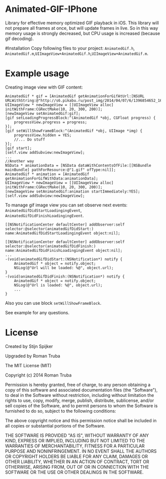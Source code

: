 # Animated-GIF-IPhone

Library for effective memory optimized GIF playback in iOS. This library will not prepare all frames at once, but will update frames in live. So in this way memory usage is strongly decreased, but CPU usage is increased (because gif decoding).

#Installation
Copy following files to your project: `AnimatedGif.h`, `AnimatedGif.m`,`UIImageView+AnimatedGif.h`,`UIImageView+AnimatedGif.m`.

# Example usage
Creating image view with GIF content:
```
AnimatedGif * gif = [AnimatedGif getAnimationForGifAtUrl:[NSURL URLWithString:@"http://s6.pikabu.ru/post_img/2014/04/07/6/1396854652_1659897712.gif"]];
UIImageView * newImageView = [[UIImageView alloc] initWithFrame:CGRectMake(10, 20, 300, 200)];
[newImageView setAnimatedGif:gif];
[gif setLoadingProgressBlock:^(AnimatedGif *obj, CGFloat progress) {
    progressView.progress = progress;
}];
[gif setWillShowFrameBlock:^(AnimatedGif *obj, UIImage *img) {
    progressView.hidden = YES;
    //... Do stuff
}];
[gif start];
[self.view addSubview:newImageView];
...
//Another way
NSData * animationData = [NSData dataWithContentsOfFile:[[NSBundle mainBundle] pathForResource:@"1.gif" ofType:nil]];
AnimatedGif * animation = [AnimatedGif getAnimationForGifWithData:animationData];
UIImageView * newImageView = [[UIImageView alloc] initWithFrame:CGRectMake(10, 20, 300, 200)];
[newImageView setAnimatedGif:animation startImmediately:YES];
[self.view addSubview:newImageView];
```

To manage gif image view you can set observe next events: `AnimatedGifDidStartLoadingingEvent`, `AnimatedGifDidFinishLoadingingEvent`.
```
[[NSNotificationCenter defaultCenter] addObserver:self selector:@selector(animatedGifDidStart:) name:AnimatedGifDidStartLoadingingEvent object:nil];

[[NSNotificationCenter defaultCenter] addObserver:self selector:@selector(animatedGifDidFinish:) name:AnimatedGifDidFinishLoadingingEvent object:nil];
...
-(void)animatedGifDidStart:(NSNotification*) notify {
    AnimatedGif * object = notify.object;
    NSLog(@"Url will be loaded: %@", object.url);
}
-(void)animatedGifDidFinish:(NSNotification*) notify {
    AnimatedGif * object = notify.object;
    NSLog(@"Url is loaded: %@", object.url);
    ...
}
```
Also you can use block `setWillShowFrameBlock`.

See example for any questions.

# License
Created by Stijn Spijker

Upgraded by Roman Truba

The MIT License (MIT)

Copyright (c) 2014 Roman Truba

Permission is hereby granted, free of charge, to any person obtaining a copy
of this software and associated documentation files (the "Software"), to deal
in the Software without restriction, including without limitation the rights
to use, copy, modify, merge, publish, distribute, sublicense, and/or sell
copies of the Software, and to permit persons to whom the Software is
furnished to do so, subject to the following conditions:

The above copyright notice and this permission notice shall be included in
all copies or substantial portions of the Software.

THE SOFTWARE IS PROVIDED "AS IS", WITHOUT WARRANTY OF ANY KIND, EXPRESS OR
IMPLIED, INCLUDING BUT NOT LIMITED TO THE WARRANTIES OF MERCHANTABILITY,
FITNESS FOR A PARTICULAR PURPOSE AND NONINFRINGEMENT. IN NO EVENT SHALL THE
AUTHORS OR COPYRIGHT HOLDERS BE LIABLE FOR ANY CLAIM, DAMAGES OR OTHER
LIABILITY, WHETHER IN AN ACTION OF CONTRACT, TORT OR OTHERWISE, ARISING FROM,
OUT OF OR IN CONNECTION WITH THE SOFTWARE OR THE USE OR OTHER DEALINGS IN
THE SOFTWARE.
